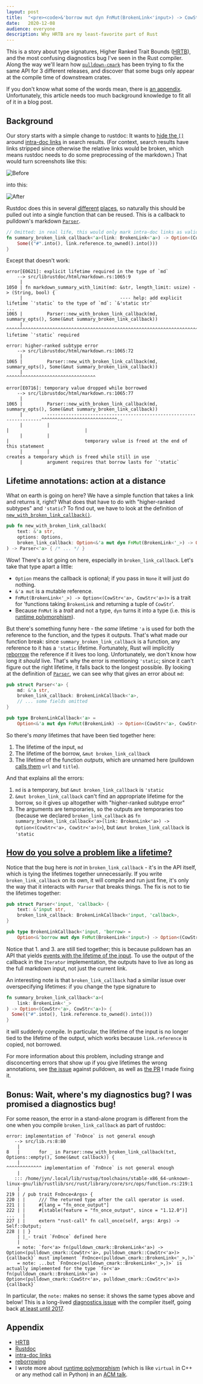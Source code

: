 ```yaml
---
layout:	post
title:	"<pre><code>&'borrow mut dyn FnMut(BrokenLink<'input>) -> CowStr<'input></code></pre> and other valid rust programs"
date:	2020-12-08
audience: everyone
description: Why HRTB are my least-favorite part of Rust
---
```


This is a story about type signatures, Higher Ranked Trait Bounds ([HRTB]), and the most
confusing diagnostics bug I've seen in the Rust compiler. Along the way we'll learn how
[`pulldown-cmark`] has been trying to fix the same API for 3 different releases, and discover
that some bugs only appear at the compile time of downstream crates.

If you don't know what some of the words mean, there is [an appendix](#appendix). Unfortunately,
this article needs too much background knowledge to fit all of it in a blog post.

## Background

Our story starts with a simple change to rustdoc: It wants to [hide the `[]`][#79781] around [intra-doc links] in search results.
(For context, search results have links stripped since otherwise the relative links would be broken, which means rustdoc needs to do some preprocessing of the markdown.)
That would turn screenshots like this:

![Before](https://user-images.githubusercontent.com/37223377/101309556-92908680-3801-11eb-8420-0609e7af4e92.png)

into this:

![After](https://user-images.githubusercontent.com/37223377/101309591-a0dea280-3801-11eb-85e1-620549f64bf6.png)

Rustdoc does this in several [different][markdown_summary] [places][plain_text_summary], so
naturally this should be pulled out into a single function that can be reused. This is a callback
to pulldown's markdown [`Parser`](https://docs.rs/pulldown-cmark/0.8.0/pulldown_cmark/struct.Parser.html).

```rust
// Omitted: in real life, this would only mark intra-doc links as valid, not all broken links.
fn summary_broken_link_callback<'a>(link: BrokenLink<'a>) -> Option<(CowStr<'a>, CowStr<'a>)> {
    Some(("#".into(), link.reference.to_owned().into()))
}
```

Except that doesn't work:

```
error[E0621]: explicit lifetime required in the type of `md`
    --> src/librustdoc/html/markdown.rs:1065:9
     |
1050 | fn markdown_summary_with_limit(md: &str, length_limit: usize) -> (String, bool) {
     |                                    ---- help: add explicit lifetime `'static` to the type of `md`: `&'static str`
...
1065 |         Parser::new_with_broken_link_callback(md, summary_opts(), Some(&mut summary_broken_link_callback))
     |         ^^^^^^^^^^^^^^^^^^^^^^^^^^^^^^^^^^^^^^^^^^^^^^^^^^^^^^^^^^^^^^^^^^^^^^^^^^^^^^^^^^^^^^^^^^^^^^^^^^ lifetime `'static` required

error: higher-ranked subtype error
    --> src/librustdoc/html/markdown.rs:1065:72
     |
1065 |         Parser::new_with_broken_link_callback(md, summary_opts(), Some(&mut summary_broken_link_callback))
     |                                                                        ^^^^^^^^^^^^^^^^^^^^^^^^^^^^^^^^^

error[E0716]: temporary value dropped while borrowed
    --> src/librustdoc/html/markdown.rs:1065:77
     |
1065 |         Parser::new_with_broken_link_callback(md, summary_opts(), Some(&mut summary_broken_link_callback))
     |         --------------------------------------------------------------------^^^^^^^^^^^^^^^^^^^^^^^^^^^^--
     |         |                                                                   |                            |
     |         |                                                                   |                            temporary value is freed at the end of this statement
     |         |                                                                   creates a temporary which is freed while still in use
     |         argument requires that borrow lasts for `'static`
```

## Lifetime annotations: action at a distance

What on earth is going on here? We have a simple function that takes a link and returns it, right?
What does that have to do with "higher-ranked subtypes" and `'static`? To find out, we have to look
at the definition of [`new_with_broken_link_callback()`][new_with].

```rust
pub fn new_with_broken_link_callback(
    text: &'a str,
    options: Options,
    broken_link_callback: Option<&'a mut dyn FnMut(BrokenLink<'_>) -> Option<(CowStr<'a>, CowStr<'a>)>>
) -> Parser<'a> { /* ... */ }
```

Wow! There's a lot going on here, especially in `broken_link_callback`. Let's take that type apart a little:

- `Option` means the callback is optional; if you pass in `None` it will just do nothing.
- `&'a mut` is a mutable reference.
- `FnMut(BrokenLink<'_>) -> Option<(CowStr<'a>, CowStr<'a>)>` is a trait for 'functions taking `BrokenLink` and returning a tuple of `CowStr`'.
- Because `FnMut` is a *trait* and not a type, `dyn` turns it into a type (i.e. this is [runtime polymorphism]).

But there's something funny here - the *same* lifetime `'a` is used for both the reference to the
function, and the types it outputs. That's what made our function break: since
`summary_broken_link_callback` is a function, any reference to it has a `'static` lifetime.
Fortunately, Rust will implicitly [reborrow] the reference if it lives too long. Unfortunately,
we don't know how long it *should* live. That's why the error is mentioning `'static`; since it can't figure out the right lifetime, it falls back to the longest possible.
By looking at the definition of [`Parser`], we can see why that gives an error about `md`:

```rust
pub struct Parser<'a> {
    md: &'a str,
    broken_link_callback: BrokenLinkCallback<'a>,
    // ... some fields omitted
}

pub type BrokenLinkCallback<'a> =
    Option<&'a mut dyn FnMut(BrokenLink) -> Option<(CowStr<'a>, CowStr<'a>)>>;
```

So there's *many* lifetimes that have been tied together here:

1. The lifetime of the input, `md`
2. The lifetime of the borrow, `&mut broken_link_callback`
3. The lifetime of the function *outputs*, which are unnamed here (pulldown [calls them][src] `url` and `title`).

And that explains all the errors:

1. `md` is a temporary, but `&mut broken_link_callback` is `'static`
2. `&mut broken_link_callback` can't find an appropriate lifetime for the borrow, so it gives up altogether with "higher-ranked subtype error"
3. The arguments are temporaries, so the outputs are temporaries too (because we declared `broken_link_callback` as `fn summary_broken_link_callback<'a>(link: BrokenLink<'a>) -> Option<(CowStr<'a>, CowStr<'a>)>`), but `&mut broken_link_callback` is `'static`

## [How do you solve a problem like a lifetime?](https://www.youtube.com/watch?v=s-VRyQprlu8)

Notice that the bug here is *not* in `broken_link_callback` - it's in the API itself, which is
tying the lifetimes together unnecessarily. If you write `broken_link_callback` on its own, it
will compile and run just fine, it's only the way that it interacts with `Parser` that breaks
things. The fix is not to tie the lifetimes together:

```rust
pub struct Parser<'input, 'callback> {
    text: &'input str,
    broken_link_callback: BrokenLinkCallback<'input, 'callback>,
}

pub type BrokenLinkCallback<'input, 'borrow> =
    Option<&'borrow mut dyn FnMut(BrokenLink<'input>) -> Option<(CowStr<'input>, CowStr<'input>)>>;
```

Notice that 1. and 3. are still tied together; this is because pulldown has an API that yields
[events with the lifetime of the input][Item]. To use the output of the callback in the
`Iterator` implementation, the outputs have to live as long as the full markdown input, not just
the current link.

An interesting note is that `broken_link_callback` had a similar issue over overspecifying lifetimes:
if you change the type signature to

```rust
fn summary_broken_link_callback<'a>(
	link: BrokenLink<'_>
) -> Option<(CowStr<'a>, CowStr<'a>)> {
  Some(("#".into(), link.reference.to_owned().into()))
}
```

it will suddenly compile. In particular, the lifetime of the input is no longer tied to the lifetime of the output,
which works because `link.reference` is copied, not borrowed.

For more information about this problem, including strange and disconcerting errors that show up
if you give lifetimes the wrong annotations, see [the issue] against pulldown, as well as [the
PR] I made fixing it.

## Bonus: Wait, where's my diagnostics bug? I was promised a diagnostics bug!

For some reason, the error in a stand-alone program is different from the one when you compile `broken_link_callback` as part of rustdoc:

```
error: implementation of `FnOnce` is not general enough
   --> src/lib.rs:8:80
    |
8   |       for _ in Parser::new_with_broken_link_callback(txt, Options::empty(), Some(&mut callback)) {
    |                                                                                  ^^^^^^^^^^^^^ implementation of `FnOnce` is not general enough
    | 
   ::: /home/jyn/.local/lib/rustup/toolchains/stable-x86_64-unknown-linux-gnu/lib/rustlib/src/rust/library/core/src/ops/function.rs:219:1
    |
219 | / pub trait FnOnce<Args> {
220 | |     /// The returned type after the call operator is used.
221 | |     #[lang = "fn_once_output"]
222 | |     #[stable(feature = "fn_once_output", since = "1.12.0")]
...   |
227 | |     extern "rust-call" fn call_once(self, args: Args) -> Self::Output;
228 | | }
    | |_- trait `FnOnce` defined here
    |
    = note: `for<'a> fn(pulldown_cmark::BrokenLink<'a>) -> Option<(pulldown_cmark::CowStr<'a>, pulldown_cmark::CowStr<'a>)> {callback}` must implement `FnOnce<(pulldown_cmark::BrokenLink<'_>,)>`
    = note: ...but `FnOnce<(pulldown_cmark::BrokenLink<'_>,)>` is actually implemented for the type `for<'a> fn(pulldown_cmark::BrokenLink<'a>) -> Option<(pulldown_cmark::CowStr<'a>, pulldown_cmark::CowStr<'a>)> {callback}`
```

In particular, the `note:` makes no sense: it shows the same types above and below!
This is a long-lived [diagnostics issue] with the compiler itself, going back [at least until 2017][closure-hrtb].

## Appendix

- [HRTB]
- [Rustdoc]
- [intra-doc links]
- [reborrowing][reborrow]
- I wrote more about [runtime polymorphism] (which is like `virtual` in C++ or any method call in Python) in an [ACM talk].

[intra-doc links]: https://doc.rust-lang.org/rustdoc/linking-to-items-by-name.html
[HRTB]: https://doc.rust-lang.org/nomicon/hrtb.html
[#79781]: https://github.com/rust-lang/rust/pull/79781
[markdown_summary]: https://github.com/rust-lang/rust/blob/d32c80467db39672fa612e1519564ad5fd473e91/src/librustdoc/html/markdown.rs#L1066
[plain_text_summary]: https://github.com/rust-lang/rust/blob/d32c80467db39672fa612e1519564ad5fd473e91/src/librustdoc/html/markdown.rs#L1151
[new_with]: https://docs.rs/pulldown-cmark/0.8.0/pulldown_cmark/struct.Parser.html#method.new_with_broken_link_callback
[runtime polymorphism]: https://stackoverflow.com/questions/28961957/example-of-runtime-polymorphism-in-java
[ACM talk]: https://acm.cse.sc.edu/assets/2020-09-09
[reborrow]: https://doc.rust-lang.org/nomicon/lifetimes.html#the-area-covered-by-a-lifetime
[`Parser`]: https://docs.rs/pulldown-cmark/0.8.0/src/pulldown_cmark/parse.rs.html#2051-2062
[src]: https://docs.rs/pulldown-cmark/0.8.0/src/pulldown_cmark/parse.rs.html#2380
[Item]: https://docs.rs/pulldown-cmark/0.8.0/pulldown_cmark/struct.Parser.html#associatedtype.Item
[the issue]: https://github.com/raphlinus/pulldown-cmark/issues/509
[the PR]: https://github.com/raphlinus/pulldown-cmark/pull/510
[diagnostics issue]: https://github.com/rust-lang/rust/issues/79643
[closure-hrtb]: https://github.com/rust-lang/rust/issues/41078
[`pulldown-cmark`]: https://github.com/raphlinus/pulldown-cmark
[Rustdoc]: https://doc.rust-lang.org/rustdoc/
